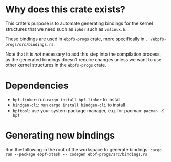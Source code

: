 # Why does this crate exists?
This crate's purpose is to automate generating bindings for the kernel structures that we need such as `iphdr` such as `vmlinux.h`.

These bindings are used in `ebpfs-progs` crate, more specifically in `../ebpfs-progs/src/bindings.rs`.

Note that it is *not* necessary to add this step into the compilation process, 
as the generated bindings doesn't require changes unless we want to use other kernel
structures in the `ebpfs-progs` crate.

# Dependencies
- `bpf-linker`: run `cargo install bpf-linker` to install
- `bindgen-cli`: run `cargo install bindgen-cli` to install
- `bpftool`: use your system package manager, e.g. for pacman: `pacman -S bpf`

# Generating new bindings
Run the following in the root of the workspace to generate bindings:
`cargo run --package ebpf-xtask -- codegen ebpf-progs/src/bindings.rs`

